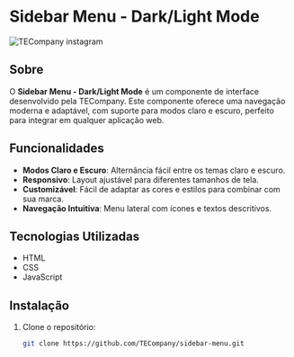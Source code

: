 # Sidebar Menu - Dark/Light Mode

![TECompany instagram](https://www.instagram.com/tecompany_dev/)

## Sobre

O **Sidebar Menu - Dark/Light Mode** é um componente de interface desenvolvido pela TECompany. Este componente oferece uma navegação moderna e adaptável, com suporte para modos claro e escuro, perfeito para integrar em qualquer aplicação web.

## Funcionalidades

- **Modos Claro e Escuro**: Alternância fácil entre os temas claro e escuro.
- **Responsivo**: Layout ajustável para diferentes tamanhos de tela.
- **Customizável**: Fácil de adaptar as cores e estilos para combinar com sua marca.
- **Navegação Intuitiva**: Menu lateral com ícones e textos descritivos.

## Tecnologias Utilizadas

- HTML
- CSS
- JavaScript

## Instalação

1. Clone o repositório:
   ```sh
   git clone https://github.com/TECompany/sidebar-menu.git
